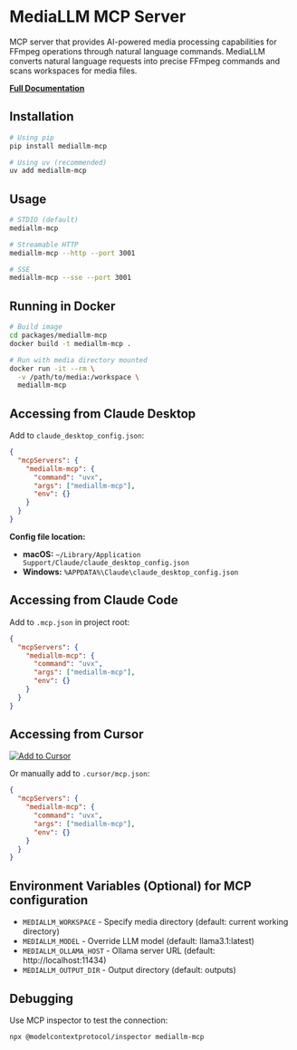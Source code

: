 # MediaLLM MCP Server

MCP server that provides AI-powered media processing capabilities for FFmpeg operations through natural language commands.
MediaLLM converts natural language requests into precise FFmpeg commands and scans workspaces for media files.

**[Full Documentation](https://mediallm.arunbrahma.com/)**

## Installation

```bash
# Using pip
pip install mediallm-mcp

# Using uv (recommended)
uv add mediallm-mcp
```

## Usage

```bash
# STDIO (default)
mediallm-mcp

# Streamable HTTP
mediallm-mcp --http --port 3001

# SSE
mediallm-mcp --sse --port 3001
```

## Running in Docker

```bash
# Build image
cd packages/mediallm-mcp
docker build -t mediallm-mcp .

# Run with media directory mounted
docker run -it --rm \
  -v /path/to/media:/workspace \
  mediallm-mcp
```

## Accessing from Claude Desktop

Add to `claude_desktop_config.json`:

```json
{
  "mcpServers": {
    "mediallm-mcp": {
      "command": "uvx",
      "args": ["mediallm-mcp"],
      "env": {}
    }
  }
}
```

**Config file location:**
- **macOS:** `~/Library/Application Support/Claude/claude_desktop_config.json`
- **Windows:** `%APPDATA%\Claude\claude_desktop_config.json`

## Accessing from Claude Code

Add to `.mcp.json` in project root:

```json
{
  "mcpServers": {
    "mediallm-mcp": {
      "command": "uvx",
      "args": ["mediallm-mcp"],
      "env": {}
    }
  }
}
```

## Accessing from Cursor

[![Add to Cursor](https://cursor.com/deeplink/mcp-install-dark.svg)](https://cursor.com/en/install-mcp?name=mediallm-mcp&config=eyJjb21tYW5kIjogInV2eCIsICJhcmdzIjogWyJtZWRpYWxsbS1tY3AiXX0%3D)

Or manually add to `.cursor/mcp.json`:

```json
{
  "mcpServers": {
    "mediallm-mcp": {
      "command": "uvx",
      "args": ["mediallm-mcp"],
      "env": {}
    }
  }
}
```

## Environment Variables (Optional) for MCP configuration

- `MEDIALLM_WORKSPACE` - Specify media directory (default: current working directory)
- `MEDIALLM_MODEL` - Override LLM model (default: llama3.1:latest)
- `MEDIALLM_OLLAMA_HOST` - Ollama server URL (default: http://localhost:11434)
- `MEDIALLM_OUTPUT_DIR` - Output directory (default: outputs)

## Debugging

Use MCP inspector to test the connection:

```bash
npx @modelcontextprotocol/inspector mediallm-mcp
```